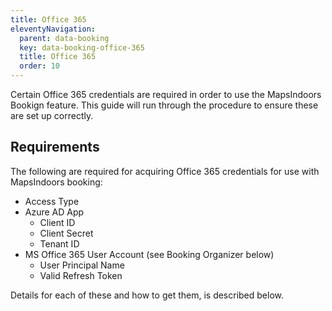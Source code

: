 ```yaml
---
title: Office 365
eleventyNavigation:
  parent: data-booking
  key: data-booking-office-365
  title: Office 365
  order: 10
---
```


Certain Office 365 credentials are required in order to use the MapsIndoors Bookign feature. This guide will run through the procedure to ensure these are set up correctly.

## Requirements

The following are required for acquiring Office 365 credentials for use with MapsIndoors booking:

* Access Type
* Azure AD App
  * Client ID
  * Client Secret
  * Tenant ID
* MS Office 365 User Account (see Booking Organizer below)
  * User Principal Name
  * Valid Refresh Token

Details for each of these and how to get them, is described below.